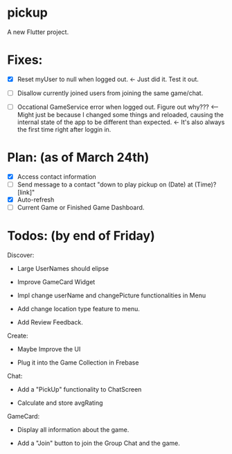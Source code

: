 # pickup

A new Flutter project.

# Fixes:

- [x] Reset myUser to null when logged out. <- Just did it. Test it out.

- [ ] Disallow currently joined users from joining the same game/chat.

- [ ] Occational GameService error when logged out. Figure out why??? <-- Might just be because I changed some things and reloaded, causing the internal state of the app to be different than expected. <- It's also always the first time right after loggin in.

# Plan: (as of March 24th)

- [x] Access contact information
- [ ] Send message to a contact "down to play pickup on (Date) at (Time)? [link]" 
- [x] Auto-refresh 
- [ ] Current Game or Finished Game Dashboard.
<!-- - [ ] Send message to add player to group chat. -->

# Todos: (by end of Friday)
Discover:
* Large UserNames should elipse

* Improve GameCard Widget

* Impl change userName and changePicture functionalities in Menu

* Add change location type feature to menu.

* Add Review Feedback.


Create:

* Maybe Improve the UI

* Plug it into the Game Collection in Frebase


Chat:

* Add a "PickUp" functionality to ChatScreen

* Calculate and store avgRating


GameCard: 

* Display all information about the game.

* Add a "Join" button to join the Group Chat and the game.

